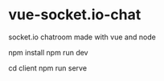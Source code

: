 # vue-socket.io-chat
socket.io chatroom made with vue and node

npm install
npm run dev

cd client
npm run serve
